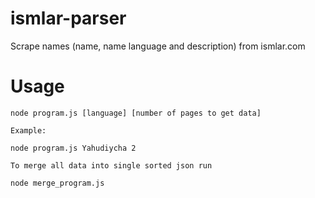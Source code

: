 # ismlar-parser
Scrape names (name, name language and description) from ismlar.com

# Usage

```
node program.js [language] [number of pages to get data]

Example: 

node program.js Yahudiycha 2

To merge all data into single sorted json run

node merge_program.js
```

